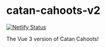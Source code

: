 # catan-cahoots-v2

[![Netlify Status](https://api.netlify.com/api/v1/badges/0b8dea75-3b04-48b1-9d12-72217ecaee20/deploy-status)](https://app.netlify.com/sites/catan-cahoots-v2/deploys)

The Vue 3 version of Catan Cahoots!
